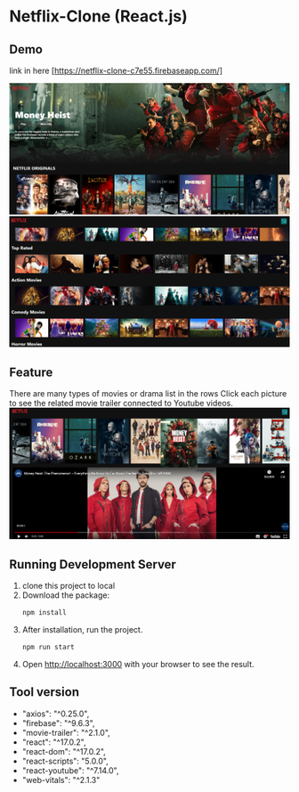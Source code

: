 # Netflix-Clone (React.js)

## Demo
link in here [https://netflix-clone-c7e55.firebaseapp.com/]

![](https://github.com/ycl818/Netflix_Clone/blob/master/public/20220124_netflix-1.PNG)
![](https://github.com/ycl818/Netflix_Clone/blob/master/public/20220124_neflix-2.PNG)
## Feature
There are many types of movies or drama list in the rows
Click each picture to see the related movie trailer connected to Youtube videos.
![](https://github.com/ycl818/Netflix_Clone/blob/master/public/20220124_netflix-3.PNG)
## Running Development Server
1. clone this project to local
2. Download the package:
    ```bash
   npm install
   ```
3. After installation, run the project.
    ```bash
   npm run start
   ```
4. Open [http://localhost:3000](http://localhost:3000) with your browser to see the result.


## Tool version
- "axios": "^0.25.0",
- "firebase": "^9.6.3",
- "movie-trailer": "^2.1.0",
- "react": "^17.0.2",
- "react-dom": "^17.0.2",
- "react-scripts": "5.0.0",
- "react-youtube": "^7.14.0",
- "web-vitals": "^2.1.3"

